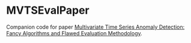 # MVTSEvalPaper
Companion code for paper [Multivariate Time Series Anomaly Detection: Fancy Algorithms and Flawed Evaluation Methodology](https://arxiv.org/abs/2308.13068).
